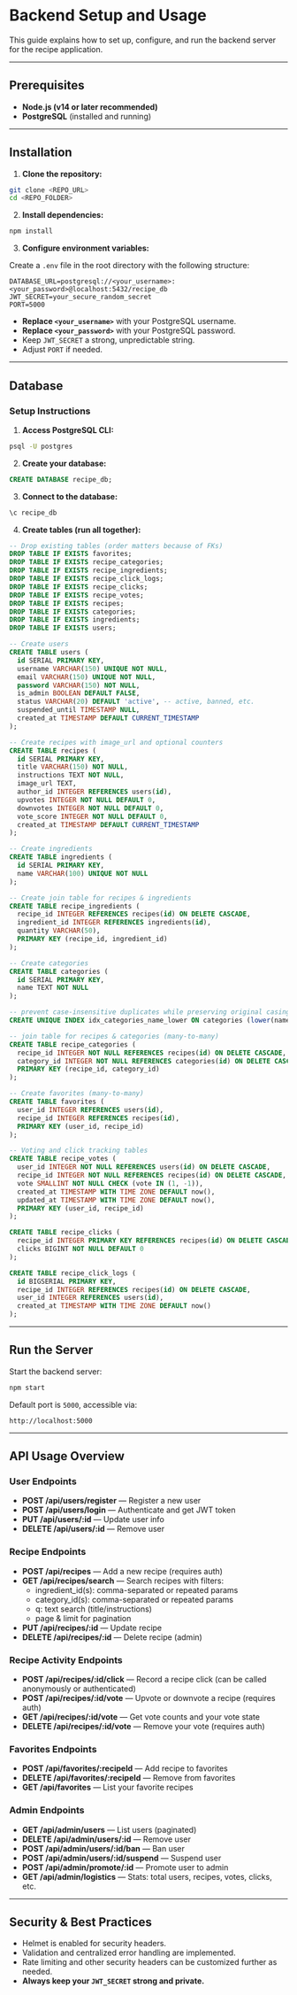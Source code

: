 # Backend Setup and Usage

This guide explains how to set up, configure, and run the backend server for the recipe application.

---

## Prerequisites

- **Node.js (v14 or later recommended)**
- **PostgreSQL** (installed and running)

---

## Installation

1. **Clone the repository:**

```bash
git clone <REPO_URL>
cd <REPO_FOLDER>
```

2. **Install dependencies:**

```bash
npm install
```

3. **Configure environment variables:**

Create a `.env` file in the root directory with the following structure:

```env
DATABASE_URL=postgresql://<your_username>:<your_password>@localhost:5432/recipe_db
JWT_SECRET=your_secure_random_secret
PORT=5000
```

- **Replace `<your_username>`** with your PostgreSQL username.
- **Replace `<your_password>`** with your PostgreSQL password.
- Keep `JWT_SECRET` a strong, unpredictable string.
- Adjust `PORT` if needed.

---

## Database

### Setup Instructions

1. **Access PostgreSQL CLI:**

```bash
psql -U postgres
```

2. **Create your database:**

```sql
CREATE DATABASE recipe_db;
```

3. **Connect to the database:**

```sql
\c recipe_db
```

4. **Create tables (run all together):**

```sql
-- Drop existing tables (order matters because of FKs)
DROP TABLE IF EXISTS favorites;
DROP TABLE IF EXISTS recipe_categories;
DROP TABLE IF EXISTS recipe_ingredients;
DROP TABLE IF EXISTS recipe_click_logs;
DROP TABLE IF EXISTS recipe_clicks;
DROP TABLE IF EXISTS recipe_votes;
DROP TABLE IF EXISTS recipes;
DROP TABLE IF EXISTS categories;
DROP TABLE IF EXISTS ingredients;
DROP TABLE IF EXISTS users;

-- Create users
CREATE TABLE users (
  id SERIAL PRIMARY KEY,
  username VARCHAR(150) UNIQUE NOT NULL,
  email VARCHAR(150) UNIQUE NOT NULL,
  password VARCHAR(150) NOT NULL,
  is_admin BOOLEAN DEFAULT FALSE,
  status VARCHAR(20) DEFAULT 'active', -- active, banned, etc.
  suspended_until TIMESTAMP NULL,
  created_at TIMESTAMP DEFAULT CURRENT_TIMESTAMP
);

-- Create recipes with image_url and optional counters
CREATE TABLE recipes (
  id SERIAL PRIMARY KEY,
  title VARCHAR(150) NOT NULL,
  instructions TEXT NOT NULL,
  image_url TEXT,
  author_id INTEGER REFERENCES users(id),
  upvotes INTEGER NOT NULL DEFAULT 0,
  downvotes INTEGER NOT NULL DEFAULT 0,
  vote_score INTEGER NOT NULL DEFAULT 0,
  created_at TIMESTAMP DEFAULT CURRENT_TIMESTAMP
);

-- Create ingredients
CREATE TABLE ingredients (
  id SERIAL PRIMARY KEY,
  name VARCHAR(100) UNIQUE NOT NULL
);

-- Create join table for recipes & ingredients
CREATE TABLE recipe_ingredients (
  recipe_id INTEGER REFERENCES recipes(id) ON DELETE CASCADE,
  ingredient_id INTEGER REFERENCES ingredients(id),
  quantity VARCHAR(50),
  PRIMARY KEY (recipe_id, ingredient_id)
);

-- Create categories
CREATE TABLE categories (
  id SERIAL PRIMARY KEY,
  name TEXT NOT NULL
);

-- prevent case-insensitive duplicates while preserving original casing
CREATE UNIQUE INDEX idx_categories_name_lower ON categories (lower(name));

-- join table for recipes & categories (many-to-many)
CREATE TABLE recipe_categories (
  recipe_id INTEGER NOT NULL REFERENCES recipes(id) ON DELETE CASCADE,
  category_id INTEGER NOT NULL REFERENCES categories(id) ON DELETE CASCADE,
  PRIMARY KEY (recipe_id, category_id)
);

-- Create favorites (many-to-many)
CREATE TABLE favorites (
  user_id INTEGER REFERENCES users(id),
  recipe_id INTEGER REFERENCES recipes(id),
  PRIMARY KEY (user_id, recipe_id)
);

-- Voting and click tracking tables
CREATE TABLE recipe_votes (
  user_id INTEGER NOT NULL REFERENCES users(id) ON DELETE CASCADE,
  recipe_id INTEGER NOT NULL REFERENCES recipes(id) ON DELETE CASCADE,
  vote SMALLINT NOT NULL CHECK (vote IN (1, -1)),
  created_at TIMESTAMP WITH TIME ZONE DEFAULT now(),
  updated_at TIMESTAMP WITH TIME ZONE DEFAULT now(),
  PRIMARY KEY (user_id, recipe_id)
);

CREATE TABLE recipe_clicks (
  recipe_id INTEGER PRIMARY KEY REFERENCES recipes(id) ON DELETE CASCADE,
  clicks BIGINT NOT NULL DEFAULT 0
);

CREATE TABLE recipe_click_logs (
  id BIGSERIAL PRIMARY KEY,
  recipe_id INTEGER REFERENCES recipes(id) ON DELETE CASCADE,
  user_id INTEGER REFERENCES users(id),
  created_at TIMESTAMP WITH TIME ZONE DEFAULT now()
);
```

---

## Run the Server

Start the backend server:

```bash
npm start
```

Default port is `5000`, accessible via:

```
http://localhost:5000
```

---

## API Usage Overview

### User Endpoints
- **POST /api/users/register** — Register a new user
- **POST /api/users/login** — Authenticate and get JWT token
- **PUT /api/users/:id** — Update user info
- **DELETE /api/users/:id** — Remove user

### Recipe Endpoints
- **POST /api/recipes** — Add a new recipe (requires auth)
- **GET /api/recipes/search** — Search recipes with filters:
  - ingredient_id(s): comma-separated or repeated params
  - category_id(s): comma-separated or repeated params
  - q: text search (title/instructions)
  - page & limit for pagination
- **PUT /api/recipes/:id** — Update recipe
- **DELETE /api/recipes/:id** — Delete recipe (admin)

### Recipe Activity Endpoints
- **POST /api/recipes/:id/click** — Record a recipe click (can be called anonymously or authenticated)
- **POST /api/recipes/:id/vote** — Upvote or downvote a recipe (requires auth)
- **GET /api/recipes/:id/vote** — Get vote counts and your vote state
- **DELETE /api/recipes/:id/vote** — Remove your vote (requires auth)

### Favorites Endpoints
- **POST /api/favorites/:recipeId** — Add recipe to favorites
- **DELETE /api/favorites/:recipeId** — Remove from favorites
- **GET /api/favorites** — List your favorite recipes

### Admin Endpoints
- **GET /api/admin/users** — List users (paginated)
- **DELETE /api/admin/users/:id** — Remove user
- **POST /api/admin/users/:id/ban** — Ban user
- **POST /api/admin/users/:id/suspend** — Suspend user
- **POST /api/admin/promote/:id** — Promote user to admin
- **GET /api/admin/logistics** — Stats: total users, recipes, votes, clicks, etc.

---

## Security & Best Practices

- Helmet is enabled for security headers.
- Validation and centralized error handling are implemented.
- Rate limiting and other security headers can be customized further as needed.
- **Always keep your `JWT_SECRET` strong and private.**
